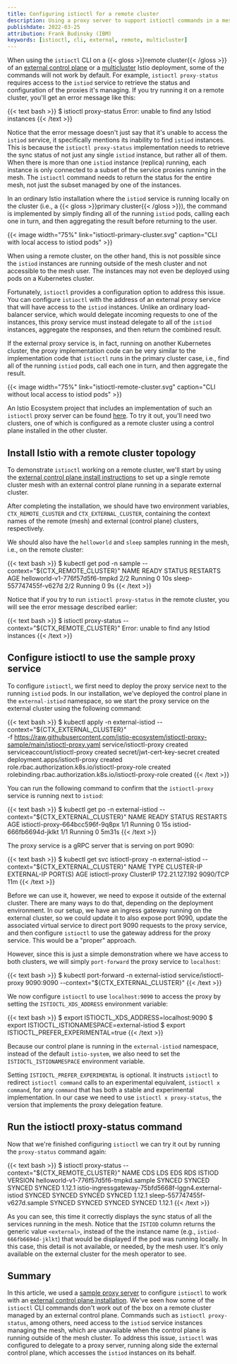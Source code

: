 ```yaml
---
title: Configuring istioctl for a remote cluster
description: Using a proxy server to support istioctl commands in a mesh with an external control plane.
publishdate: 2022-03-25
attribution: Frank Budinsky (IBM)
keywords: [istioctl, cli, external, remote, multicluster]
---
```


When using the `istioctl` CLI on a {{< gloss >}}remote cluster{{< /gloss >}} of an
[external control plane](/docs/setup/install/external-controlplane/) or a [multicluster](/docs/setup/install/multicluster/)
Istio deployment, some of the commands will not work by default. For example, `istioctl proxy-status` requires access to
the `istiod` service to retrieve the status and configuration of the proxies it's managing. If you try running it on a
remote cluster, you'll get an error message like this:

{{< text bash >}}
$ istioctl proxy-status
Error: unable to find any Istiod instances
{{< /text >}}

Notice that the error message doesn't just say that it's unable to access the `istiod` service, it specifically mentions
its inability to find `istiod` instances. This is because the `istioctl proxy-status` implementation needs to retrieve
the sync status of not just any single `istiod` instance, but rather all of them. When there is more than one `istiod`
instance (replica) running, each instance is only connected to a subset of the service proxies running in the mesh.
The `istioctl` command needs to return the status for the entire mesh, not just the subset managed by one of the instances.

In an ordinary Istio installation where the `istiod` service is running locally on the cluster
(i.e., a {{< gloss >}}primary cluster{{< /gloss >}}), the command is implemented by simply finding all of the running
`istiod` pods, calling each one in turn, and then aggregating the result before returning to the user.

{{< image width="75%"
    link="istioctl-primary-cluster.svg"
    caption="CLI with local access to istiod pods"
    >}}

When using a remote cluster, on the other hand, this is not possible since the `istiod` instances are running outside
of the mesh cluster and not accessible to the mesh user. The instances may not even be deployed using pods on a Kubernetes
cluster.

Fortunately, `istioctl` provides a configuration option to address this issue.
You can configure `istioctl` with the address of an external proxy service that will have access to the
`istiod` instances. Unlike an ordinary load-balancer service, which would delegate incoming requests to one of the
instances, this proxy service must instead delegate to all of the `istiod` instances, aggregate the responses,
and then return the combined result.

If the external proxy service is, in fact, running on another Kubernetes cluster, the proxy implementation code
can be very similar to the implementation code that `istioctl` runs in the primary cluster case, i.e., find all of the
running `istiod` pods, call each one in turn, and then aggregate the result.

{{< image width="75%"
    link="istioctl-remote-cluster.svg"
    caption="CLI without local access to istiod pods"
    >}}

An Istio Ecosystem project that includes an implementation of such an `istioctl` proxy server can be found
[here](https://github.com/istio-ecosystem/istioctl-proxy-sample). To try it out, you'll need two clusters, one of which is
configured as a remote cluster using a control plane installed in the other cluster.

## Install Istio with a remote cluster topology

To demonstrate `istioctl` working on a remote cluster, we'll start by using the
[external control plane install instructions](/docs/setup/install/external-controlplane/)
to set up a single remote cluster mesh with an external control plane running in a separate external cluster.

After completing the installation, we should have two environment variables, `CTX_REMOTE_CLUSTER` and `CTX_EXTERNAL_CLUSTER`,
containing the context names of the remote (mesh) and external (control plane) clusters, respectively.

We should also have the `helloworld` and `sleep` samples running in the mesh, i.e., on the remote cluster:

{{< text bash >}}
$ kubectl get pod -n sample --context="${CTX_REMOTE_CLUSTER}"
NAME                             READY   STATUS    RESTARTS   AGE
helloworld-v1-776f57d5f6-tmpkd   2/2     Running   0          10s
sleep-557747455f-v627d           2/2     Running   0          9s
{{< /text >}}

Notice that if you try to run `istioctl proxy-status` in the remote cluster, you will see the error message
described earlier:

{{< text bash >}}
$ istioctl proxy-status --context="${CTX_REMOTE_CLUSTER}"
Error: unable to find any Istiod instances
{{< /text >}}

## Configure istioctl to use the sample proxy service

To configure `istioctl`, we first need to deploy  the proxy service next to the running `istiod` pods.
In our installation, we've deployed the control plane in the `external-istiod` namespace, so we start the proxy
service on the external cluster using the following command:

{{< text bash >}}
$ kubectl apply -n external-istiod --context="${CTX_EXTERNAL_CLUSTER}" \
    -f https://raw.githubusercontent.com/istio-ecosystem/istioctl-proxy-sample/main/istioctl-proxy.yaml
service/istioctl-proxy created
serviceaccount/istioctl-proxy created
secret/jwt-cert-key-secret created
deployment.apps/istioctl-proxy created
role.rbac.authorization.k8s.io/istioctl-proxy-role created
rolebinding.rbac.authorization.k8s.io/istioctl-proxy-role created
{{< /text >}}

You can run the following command to confirm that the `istioctl-proxy` service is running next to `istiod`:

{{< text bash >}}
$ kubectl get po -n external-istiod --context="${CTX_EXTERNAL_CLUSTER}"
NAME                              READY   STATUS    RESTARTS   AGE
istioctl-proxy-664bcc596f-9q8px   1/1     Running   0          15s
istiod-666fb6694d-jklkt           1/1     Running   0          5m31s
{{< /text >}}

The proxy service is a gRPC server that is serving on port 9090:

{{< text bash >}}
$ kubectl get svc istioctl-proxy -n external-istiod --context="${CTX_EXTERNAL_CLUSTER}"
NAME             TYPE        CLUSTER-IP       EXTERNAL-IP   PORT(S)    AGE
istioctl-proxy   ClusterIP   172.21.127.192   <none>        9090/TCP   11m
{{< /text >}}

Before we can use it, however, we need to expose it outside of the external cluster.
There are many ways to do that, depending on the deployment environment. In our setup, we have an ingress gateway
running on the external cluster, so we could update it to also expose port 9090, update the associated virtual service
to direct port 9090 requests to the proxy service, and then configure `istioctl` to use the gateway address for the proxy
service. This would be a "proper" approach.

However, since this is just a simple demonstration where we have access to both clusters, we will simply `port-forward`
the proxy service to `localhost`:

{{< text bash >}}
$ kubectl port-forward -n external-istiod service/istioctl-proxy 9090:9090 --context="${CTX_EXTERNAL_CLUSTER}"
{{< /text >}}

We now configure `istioctl` to use `localhost:9090` to access the proxy by setting the `ISTIOCTL_XDS_ADDRESS` environment
variable:

{{< text bash >}}
$ export ISTIOCTL_XDS_ADDRESS=localhost:9090
$ export ISTIOCTL_ISTIONAMESPACE=external-istiod
$ export ISTIOCTL_PREFER_EXPERIMENTAL=true
{{< /text >}}

Because our control plane is running in the `external-istiod` namespace, instead of the default `istio-system`, we also
need to set the `ISTIOCTL_ISTIONAMESPACE` environment variable.

Setting `ISTIOCTL_PREFER_EXPERIMENTAL` is optional. It instructs `istioctl` to redirect `istioctl command` calls to
an experimental equivalent, `istioctl x command`, for any `command` that has both a stable and experimental implementation.
In our case we need to use `istioctl x proxy-status`, the version that implements the proxy delegation feature.

## Run the istioctl proxy-status command

Now that we're finished configuring `istioctl` we can try it out by running the `proxy-status` command again:

{{< text bash >}}
$ istioctl proxy-status --context="${CTX_REMOTE_CLUSTER}"
NAME                                                      CDS        LDS        EDS        RDS        ISTIOD         VERSION
helloworld-v1-776f57d5f6-tmpkd.sample                     SYNCED     SYNCED     SYNCED     SYNCED     <external>     1.12.1
istio-ingressgateway-75bfd5668f-lggn4.external-istiod     SYNCED     SYNCED     SYNCED     SYNCED     <external>     1.12.1
sleep-557747455f-v627d.sample                             SYNCED     SYNCED     SYNCED     SYNCED     <external>     1.12.1
{{< /text >}}

As you can see, this time it correctly displays the sync status of all the services running in the mesh. Notice that the
`ISTIOD` column returns the generic value `<external>`, instead of the the instance name (e.g., `istiod-666fb6694d-jklkt`)
that would be displayed if the pod was running locally. In this case, this detail is not available, or needed, by the
mesh user. It's only available on the external cluster for the mesh operator to see.

## Summary

In this article, we used a [sample proxy server](https://github.com/istio-ecosystem/istioctl-proxy-sample) to configure `istioctl` to
work with an [external control plane installation](/docs/setup/install/external-controlplane/).
We've seen how some of the `istioctl` CLI commands don't work out of the box on a remote cluster managed
by an external control plane. Commands such as `istioctl proxy-status`, among others, need access to the `istiod` service
instances managing the mesh, which are unavailable when the control plane is running outside of the mesh cluster.
To address this issue, `istioctl` was configured to delegate to a proxy server, running along side the external control
plane, which accesses the `istiod` instances on its behalf.
